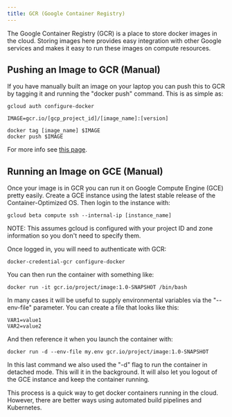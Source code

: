 ```yaml
---
title: GCR (Google Container Registry)
---
```


The Google Container Registry (GCR) is a place to store docker images in the cloud.  Storing images here provides easy integration with other Google services and makes it easy to run these images on compute resources.

## Pushing an Image to GCR (Manual)

If you have manually built an image on your laptop you can push this to GCR by tagging it and running the "docker push" command.  This is as simple as:

```
gcloud auth configure-docker

IMAGE=gcr.io/[gcp_project_id]/[image_name]:[version]

docker tag [image_name] $IMAGE
docker push $IMAGE
```

For more info see [this page](https://cloud.google.com/container-registry/docs/quickstart).

## Running an Image on GCE (Manual)

Once your image is in GCR you can run it on Google Compute Engine (GCE) pretty easily.  Create a GCE instance using the latest stable release of the Container-Optimized OS.  Then login to the instance with:

```
gcloud beta compute ssh --internal-ip [instance_name]
```

NOTE: This assumes gcloud is configured with your project ID and zone information so you don't need to specify them.

Once logged in, you will need to authenticate with GCR:

```
docker-credential-gcr configure-docker
```

You can then run the container with something like:

```
docker run -it gcr.io/project/image:1.0-SNAPSHOT /bin/bash
```

In many cases it will be useful to supply environmental variables via the "--env-file" parameter.  You can create a file that looks like this:

```
VAR1=value1
VAR2=value2
```

And then reference it when you launch the container with:

```
docker run -d --env-file my.env gcr.io/project/image:1.0-SNAPSHOT
```

In this last command we also used the "-d" flag to run the container in detached mode.  This will it in the background.  It will also let you logout of the GCE instance and keep the container running.

This process is a quick way to get docker containers running in the cloud.  However, there are better ways using automated build pipelines and Kubernetes.
